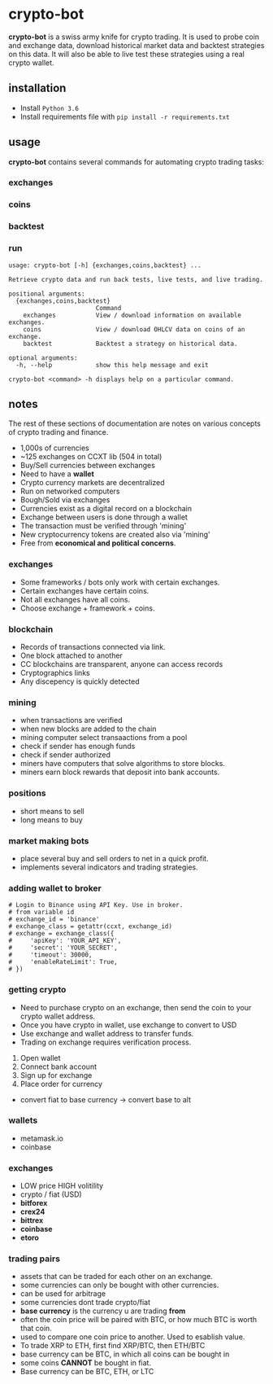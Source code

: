 # crypto-bot #
**crypto-bot** is a swiss army knife for crypto trading. It is
used to probe coin and exchange data, download historical 
market data and backtest strategies on this data. It will
also be able to live test these strategies using a real crypto
wallet.

## installation ##
* Install `Python 3.6`
* Install requirements file with 
  `pip install -r requirements.txt`

## usage ##
**crypto-bot** contains several commands for automating 
crypto trading tasks:

### exchanges ###
### coins ###
### backtest ###
### run ###

```
usage: crypto-bot [-h] {exchanges,coins,backtest} ...

Retrieve crypto data and run back tests, live tests, and live trading.     

positional arguments:
  {exchanges,coins,backtest}
                        Command
    exchanges           View / download information on available exchanges.
    coins               View / download OHLCV data on coins of an exchange.
    backtest            Backtest a strategy on historical data.

optional arguments:
  -h, --help            show this help message and exit

crypto-bot <command> -h displays help on a particular command.
```


## notes ##
The rest of these sections of documentation are notes on
various concepts of crypto trading and finance.

* 1,000s of currencies
* ~125 exchanges on CCXT lib (504 in total)
* Buy/Sell currencies between exchanges
* Need to have a **wallet**
* Crypto currency markets are decentralized
* Run on networked computers
* Bough/Sold via exchanges
* Currencies exist as a digital record on a blockchain
* Exchange between users is done through a wallet
* The transaction must be verified through 'mining'
* New cryptocurrency tokens are created also via 'mining'
* Free from **economical and political concerns**.


### exchanges ###
* Some frameworks / bots only work with certain exchanges.
* Certain exchanges have certain coins.
* Not all exchanges have all coins.
* Choose exchange + framework + coins.


### blockchain ###
* Records of transactions connected via link.
* One block attached to another
* CC blockchains are transparent, anyone can access records
* Cryptographics links
* Any discepency is quickly detected


### mining ###
* when transactions are verified
* when new blocks are added to the chain
* mining computer select transaactions from a pool
* check if sender has enough funds
* check if sender authorized
* miners have computers that solve algorithms to store blocks.
* miners earn block rewards that deposit into bank accounts.


### positions ###
* short means to sell
* long means to buy


### market making bots ###
* place several buy and sell orders to net in a quick profit.
* implements several indicators and trading strategies.


### adding wallet to broker ###
```
# Login to Binance using API Key. Use in broker.
# from variable id
# exchange_id = 'binance'
# exchange_class = getattr(ccxt, exchange_id)
# exchange = exchange_class({
#     'apiKey': 'YOUR_API_KEY',
#     'secret': 'YOUR_SECRET',
#     'timeout': 30000,
#     'enableRateLimit': True,
# })
```


### getting crypto ###
* Need to purchase crypto on an exchange, then send the coin to 
  your crypto wallet address.
* Once you have crypto in wallet, use exchange to convert to USD
* Use exchange and wallet address to transfer funds.
* Trading on exchange requires verification process.

1. Open wallet
2. Connect bank account
3. Sign up for exchange
4. Place order for currency

* convert fiat to base currency -> convert base to alt


### wallets ###
* metamask.io
* coinbase


### exchanges ###
* LOW price HIGH volitility
* crypto / fiat (USD)
* **bitforex**
* **crex24**
* **bittrex**
* **coinbase**
* **etoro**


### trading pairs ###
* assets that can be traded for each other on an exchange.
* some currencies can only be bought with other currencies.
* can be used for arbitrage
* some currencies dont trade crypto/fiat
* **base currency** is the currency u are trading **from**
* often the coin price will be paired with BTC, or how much
  BTC is worth that coin.
* used to compare one coin price to another. Used to esablish
  value.
* To trade XRP to ETH, first find XRP/BTC, then ETH/BTC
* base currency can be BTC, in which all coins can be bought in
* some coins **CANNOT** be bought in fiat.
* Base currency can be BTC, ETH, or LTC